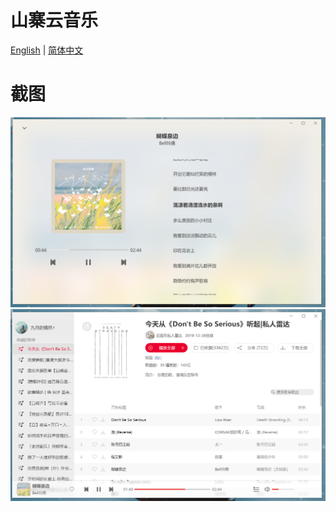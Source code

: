 # 山寨云音乐
[English](/README.md) | [简体中文](/README-zh_CN.md)



# 截图

![image-20230204154231881](/README-zh_CN.assets/1.png)
![image-20230204154231881](/README-zh_CN.assets/2.png)